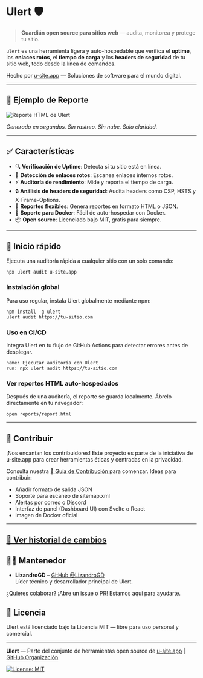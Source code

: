 # Ulert 🛡️

> **Guardián open source para sitios web** — audita, monitorea y protege tu sitio.

`ulert` es una herramienta ligera y auto-hospedable que verifica el **uptime**, los **enlaces rotos**, el **tiempo de carga** y los **headers de seguridad** de tu sitio web, todo desde la línea de comandos.

Hecho por [u-site.app](https://u-site.app) — Soluciones de software para el mundo digital.

---

## 📸 Ejemplo de Reporte

![Reporte HTML de Ulert](/_assets/report.png)

_Generado en segundos. Sin rastreo. Sin nube. Solo claridad._

---

## ✅ Características

- 🔍 **Verificación de Uptime**: Detecta si tu sitio está en línea.
- 🔗 **Detección de enlaces rotos**: Escanea enlaces internos rotos.
- ⚡ **Auditoría de rendimiento**: Mide y reporta el tiempo de carga.
- 🔒 **Análisis de headers de seguridad**: Audita headers como CSP, HSTS y X-Frame-Options.
- 📄 **Reportes flexibles**: Genera reportes en formato HTML o JSON.
- 🐳 **Soporte para Docker**: Fácil de auto-hospedar con Docker.
- 📦 **Open source**: Licenciado bajo MIT, gratis para siempre.

---

## 🚀 Inicio rápido

Ejecuta una auditoría rápida a cualquier sitio con un solo comando:

    npx ulert audit u-site.app

### Instalación global 

Para uso regular, instala Ulert globalmente mediante npm: 
  
    npm install -g ulert
    ulert audit https://tu-sitio.com
    
 
### Uso en CI/CD 

Integra Ulert en tu flujo de GitHub Actions para detectar errores antes de desplegar. 

    name: Ejecutar auditoría con Ulert
    run: npx ulert audit https://tu-sitio.com
 
 
### Ver reportes HTML auto-hospedados 

Después de una auditoría, el reporte se guarda localmente. Ábrelo directamente en tu navegador: 

    open reports/report.html
 
---

## 🤝 Contribuir 

¡Nos encantan los contribuidores! Este proyecto es parte de la iniciativa de u-site.app para crear herramientas éticas y centradas en la privacidad. 

Consulta nuestra [📖 Guía de Contribución ](CONTRIBUTING.md) para comenzar. 
Ideas para contribuir: 

- Añadir formato de salida JSON
- Soporte para escaneo de sitemap.xml
- Alertas por correo o Discord
- Interfaz de panel (Dashboard UI) con Svelte o React
- Imagen de Docker oficial
     
---

## [📖 Ver historial de cambios](CHANGELOG.md)

## 🧑‍💻 Mantenedor

- **LizandroGD** – [GitHub @LizandroGD](https://github.com/LizandroGD)  
  Líder técnico y desarrollador principal de Ulert.

¿Quieres colaborar? ¡Abre un issue o PR! Estamos aquí para ayudarte.

## 📜 Licencia 

Ulert está licenciado bajo la Licencia MIT — libre para uso personal y comercial. 

---

**Ulert** — Parte del conjunto de herramientas open source de [u-site.app](https://u-site.app) | [GitHub Organización](https://github.com/U-SITE-SAS-BIC/ulert.git)
     

[![License: MIT](https://img.shields.io/badge/License-MIT-blue.svg)](LICENSE)